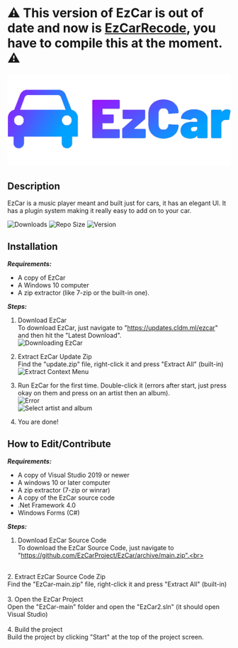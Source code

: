# :warning: This version of EzCar is out of date and now is [EzCarRecode](https://github.com/RED7Studios/RED7Studios.EzCarRecode), you have to compile this at the moment. :warning:

![Logo](https://raw.githubusercontent.com/EzCarProject/EzCar/main/Content/Cover.png?token=AQIR5PXHKHXR2ZW5ZJ7TC63ACYQPO)
## Description
EzCar is a music player meant and built just for cars, it has an elegant UI. It has a plugin system making it really easy to add on to your car.

![Downloads](https://img.shields.io/github/downloads/EzCarProject/EzCar/total)
![Repo Size](https://img.shields.io/github/repo-size/EzCarProject/EzCar)
![Version](https://img.shields.io/github/v/release/EzCarProject/EzCar)

## Installation
**_Requirements:_**
- A copy of EzCar
- A Windows 10 computer
- A zip extractor (like 7-zip or the built-in one).

**_Steps:_**
1. Download EzCar<br>
To download EzCar, just navigate to "https://updates.cldm.ml/ezcar" and then hit the "Latest Download".<br>
![Downloading EzCar](https://i.imgur.com/PtrOGMJ.png)<br>

2. Extract EzCar Update Zip<br>
Find the "update.zip" file, right-click it and press "Extract All" (built-in)<br>
![Extract Context Menu](https://i.imgur.com/TYto2hB.png)<br>

3. Run EzCar for the first time.
Double-click it (errors after start, just press okay on them and press on an artist then an album).<br>
![Error](https://i.imgur.com/3Q7I7Ql.png)<br>
![Select artist and album](https://i.imgur.com/wFGGcFk.png)<br>

4. You are done!

## How to Edit/Contribute
**_Requirements:_**
- A copy of Visual Studio 2019 or newer
- A windows 10 or later computer
- A zip extractor (7-zip or winrar)
- A copy of the EzCar source code
- .Net Framework 4.0
- Windows Forms (C#)

**_Steps:_**
1. Download EzCar Source Code<br>
To download the EzCar Source Code, just navigate to "https://github.com/EzCarProject/EzCar/archive/main.zip".<br>
<br>
2. Extract EzCar Source Code Zip<br>
Find the "EzCar-main.zip" file, right-click it and press "Extract All" (built-in)<br>
<br>
3. Open the EzCar Project<br>
Open the "EzCar-main" folder and open the "EzCar2.sln" (it should open Visual Studio)<br>
<br>
4. Build the project<br>
Build the project by clicking "Start" at the top of the project screen.
